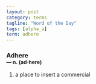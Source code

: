 ```yaml
---
layout: post
category: terms
tagline: "Word of the Day"
tags: [alpha_a]
term: adhere
---
```


<h3>Adhere<br/> <small>&mdash; n. (ad<span>&middot;</span>here)</small></h3>
<p><ol>
<li>a place to insert a commercial</li>
</ol></p>
